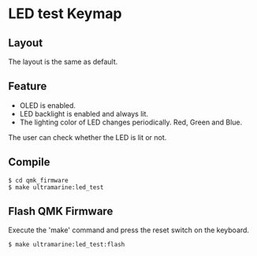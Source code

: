 # LED test Keymap

## Layout

The layout is the same as default.

## Feature

* OLED is enabled.
* LED backlight is enabled and always lit.
* The lighting color of LED changes periodically. Red, Green and Blue.

The user can check whether the LED is lit or not.

## Compile

```
$ cd qmk_firmware
$ make ultramarine:led_test
```

## Flash QMK Firmware

Execute the 'make' command and press the reset switch on the keyboard.
```
$ make ultramarine:led_test:flash
```
